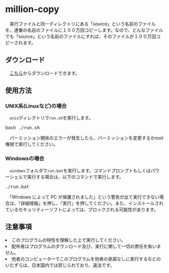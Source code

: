 <h1>million-copy</h1>
<p>
　実行ファイルと同一ディレクトリにある「source」という名前のファイルを、連番の名前のファイルに１００万回コピーします。なので、どんなファイルでも「source」という名前のファイルにすれば、そのファイルが１００万回コピーされます。
</p>

<h2>ダウンロード</h2>
<p>
　<a href = "https://github.com/cyber-yuito723/million-copy/releases/download/v1.0.0/million-copy-v1.0.0.zip">こちら</a>からダウンロードできます。
</p>

<h2>使用方法</h2>
<h3>UNIX系(Linuxなど)の場合</h3>
<p>
　<code>unix</code>ディレクトリで<code>run.sh</code>を実行します。
</p>
<pre>bash ./run.sh</pre>
<P>
　パーミッション関係のエラーが発生したら、パーミッションを変更するかroot権限で実行してください。
</P>

<h3>Windowsの場合</h3>
<p>
　<code>windows</code>フォルダで<code>run.bat</code>を実行します。コマンドプロンプトもしくはパワーシェルで実行する場合は、以下のコマンドで実行します。
</p>
<pre>./run.bat</pre>
<P>
　「Windows によって PC が保護されました」という警告が出て実行できない場合は、「詳細情報」を押し、「実行」を押してください。また、インストールされているセキュリティーソフトによっては、ブロックされる可能性があります。
</P>

<h2>注意事項</h2>
<li>このプログラムの特性を理解した上で実行してください。</li>
<li>配布者はプログラムのダウンロード及び、実行に関して一切の責任を負いません。</li>
<li>他者のコンピューターでこのプログラムを他者の承諾なしに実行するなどのいたずらは、日本国内では禁じられており、違法です。</li>